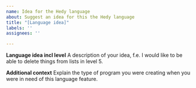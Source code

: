 ```yaml
---
name: Idea for the Hedy language
about: Suggest an idea for this the Hedy language
title: "[Language idea]"
labels: ''
assignees: ''

---
```


**Language idea incl level**
A description of your idea, f.e. I would like to be able to delete things from lists in level 5.

**Additional context**
Explain the type of program you were creating when you were in need of this language feature.
